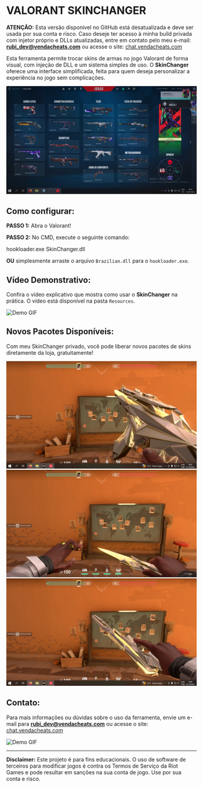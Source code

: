 # VALORANT SKINCHANGER

**ATENÇÃO:** Esta versão disponível no GitHub está desatualizada e deve ser usada por sua conta e risco. Caso deseje ter acesso à minha build privada com injetor próprio e DLLs atualizadas, entre em contato pelo meu e-mail: **rubi_dev@vendacheats.com** ou acesse o site: [chat.vendacheats.com](https://rubireseller.vendacheats.com)

Esta ferramenta permite trocar skins de armas no jogo Valorant de forma visual, com injeção de DLL e um sistema simples de uso. O **SkinChanger** oferece uma interface simplificada, feita para quem deseja personalizar a experiência no jogo sem complicações.

![preview](Resources/SkinChanger.jpg)

## Como configurar:

**PASSO 1:** Abra o Valorant!

**PASSO 2:** No CMD, execute o seguinte comando:

hookloader.exe SkinChanger.dll


**OU** simplesmente arraste o arquivo `Brazilian.dll` para o `hookloader.exe`.

## Vídeo Demonstrativo:
Confira o vídeo explicativo que mostra como usar o **SkinChanger** na prática. O vídeo está disponível na pasta `Resources`.

![Demo GIF](Resources/Demo_SkinChanger.gif)

## Novos Pacotes Disponíveis:
Com meu SkinChanger privado, você pode liberar novos pacotes de skins diretamente da loja, gratuitamente!

![preview](Resources/Singularidade1.png)
![preview](Resources/Singularidade2.png)
![preview](Resources/SingularidadeUSP.png)

## Contato:
Para mais informações ou dúvidas sobre o uso da ferramenta, envie um e-mail para **rubi_dev@vendacheats.com** ou acesse o site: [chat.vendacheats.com](https://rubireseller.vendacheats.com)

![Demo GIF](Resources/Demo_SkinChanger2.gif)

---

**Disclaimer:** Este projeto é para fins educacionais. O uso de software de terceiros para modificar jogos é contra os Termos de Serviço da Riot Games e pode resultar em sanções na sua conta de jogo. Use por sua conta e risco.
